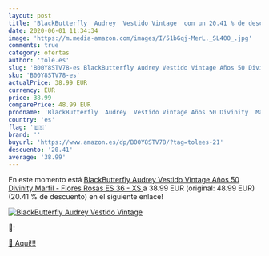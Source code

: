 ```yaml
---
layout: post
title: 'BlackButterfly  Audrey  Vestido Vintage  con un 20.41 % de descuento'
date: 2020-06-01 11:34:34
image: 'https://m.media-amazon.com/images/I/51bGqj-MerL._SL400_.jpg'
comments: true
category: ofertas
author: 'tole.es'
slug: 'B00Y8STV78-es BlackButterfly Audrey Vestido Vintage Años 50 Divinity...'
sku: 'B00Y8STV78-es'
actualPrice: 38.99 EUR
currency: EUR
price: 38.99
comparePrice: 48.99 EUR
prodname: 'BlackButterfly  Audrey  Vestido Vintage Años 50 Divinity  Marfil - Flores Rosas  ES 36 - XS '
country: 'es'
flag: '🇪🇸'
brand: ''
buyurl: 'https://www.amazon.es/dp/B00Y8STV78/?tag=tolees-21'
descuento: '20.41'
average: '38.99'
---
```


En este momento está [BlackButterfly  Audrey  Vestido Vintage Años 50 Divinity  Marfil - Flores Rosas  ES 36 - XS ](https://www.amazon.es/dp/B00Y8STV78/?tag=tolees-21) a 38.99 EUR (original: 48.99 EUR) (20.41 %  de descuento) en el siguiente enlace!

[![BlackButterfly  Audrey  Vestido Vintage ](https://m.media-amazon.com/images/I/51bGqj-MerL._SL400_.jpg)](https://www.amazon.es/dp/B00Y8STV78/?tag=tolees-21)

🔎:


[🛒 Aquí!!!](https://www.amazon.es/dp/B00Y8STV78/?tag=tolees-21)
